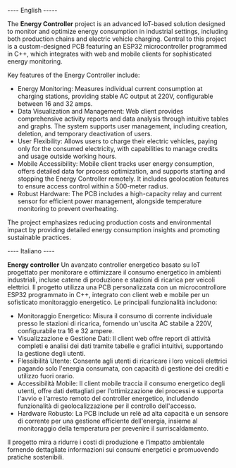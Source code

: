 ---- English -----

The **Energy Controller** project is an advanced IoT-based solution designed to monitor and optimize energy consumption in industrial settings, including both production chains and electric vehicle charging. Central to this project is a custom-designed PCB featuring an ESP32 microcontroller programmed in C++, which integrates with web and mobile clients for sophisticated energy monitoring.

Key features of the Energy Controller include:

* Energy Monitoring: Measures individual current consumption at charging stations, providing stable AC output at 220V, configurable between 16 and 32 amps.
* Data Visualization and Management: Web client provides comprehensive activity reports and data analysis through intuitive tables and graphs. The system supports user management, including creation, deletion, and temporary deactivation of users.
* User Flexibility: Allows users to charge their electric vehicles, paying only for the consumed electricity, with capabilities to manage credits and usage outside working hours.
* Mobile Accessibility: Mobile client tracks user energy consumption, offers detailed data for process optimization, and supports starting and stopping the Energy Controller remotely. It includes geolocation features to ensure access control within a 500-meter radius.
* Robust Hardware: The PCB includes a high-capacity relay and current sensor for efficient power management, alongside temperature monitoring to prevent overheating.


The project emphasizes reducing production costs and environmental impact by providing detailed energy consumption insights and promoting sustainable practices.


---- Italiano ----

**Energy controller** Un avanzato controller energetico basato su IoT progettato per monitorare e ottimizzare il consumo energetico in ambienti industriali, incluse catene di produzione e stazioni di ricarica per veicoli elettrici. Il progetto utilizza una PCB personalizzata con un microcontrollore ESP32 programmato in C++, integrato con client web e mobile per un sofisticato monitoraggio energetico. Le principali funzionalità includono:

* Monitoraggio Energetico: Misura il consumo di corrente individuale presso le stazioni di ricarica, fornendo un'uscita AC stabile a 220V, configurabile tra 16 e 32 ampere.
* Visualizzazione e Gestione Dati: Il client web offre report di attività completi e analisi dei dati tramite tabelle e grafici intuitivi, supportando la gestione degli utenti.
* Flessibilità Utente: Consente agli utenti di ricaricare i loro veicoli elettrici pagando solo l'energia consumata, con capacità di gestione dei crediti e utilizzo fuori orario.
* Accessibilità Mobile: Il client mobile traccia il consumo energetico degli utenti, offre dati dettagliati per l'ottimizzazione dei processi e supporta l'avvio e l'arresto remoto del controller energetico, includendo funzionalità di geolocalizzazione per il controllo dell'accesso.
* Hardware Robusto: La PCB include un relè ad alta capacità e un sensore di corrente per una gestione efficiente dell'energia, insieme al monitoraggio della temperatura per prevenire il surriscaldamento.

Il progetto mira a ridurre i costi di produzione e l'impatto ambientale fornendo dettagliate informazioni sui consumi energetici e promuovendo pratiche sostenibili.
